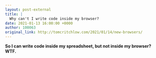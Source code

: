 ```yaml
---
layout: post-external
title: |
  Why can't I write code inside my browser?
date: 2021-01-13 16:00:00 +0000
author: 100063
original_link: http://tomcritchlow.com/2021/01/14/new-browsers/
---
```


**So I can write code inside my spreadsheet, but not inside my browser? WTF.**
